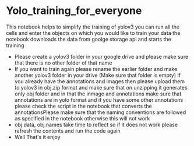 # Yolo_training_for_everyone

This notebook helps to simplify the training of yolov3 you can run all the cells and enter the objects on which you would like to train your data the notebook downloads the data from goolge storage api and starts the training

* Please create a yolov3 folder in your google drive and please make sure that there is no other folder of that name
* If you want to train again please rename the earlier folder and make another yolov3 folder in your drive (Make sure that folder is empty) If you already have the annotations and images then please upload them to yolov3 in obj.zip format and make sure that on unzipping it generates only obj folder and in that the inmage and annotations make sure that annotations are in yolo format and if you have some other annotations please check the script in the notebook that converts the annotationsPlease make sure that the naming conventions are followed as specified in the notebook otherwise this will not work
* obj.data, obj.names take time to reflect so if it does not work please refresh the contents and run the code again 
* Well That's it enjoy
